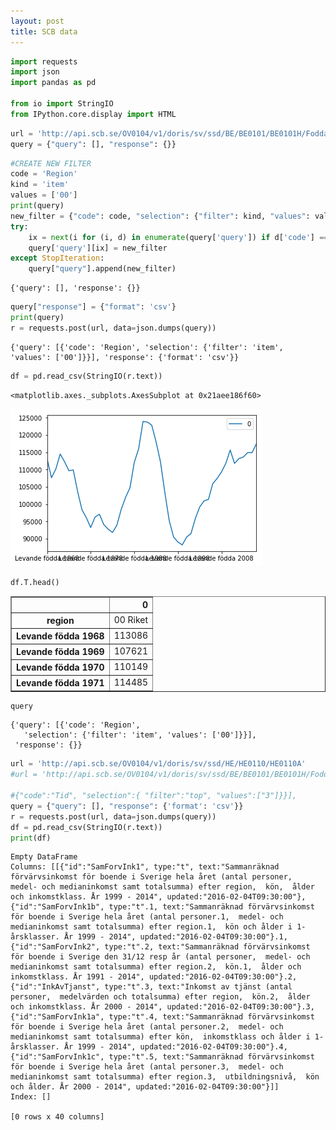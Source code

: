 ```yaml
---
layout: post
title: SCB data
---
```




```python
import requests
import json
import pandas as pd

from io import StringIO
from IPython.core.display import HTML
```


```python
url = 'http://api.scb.se/OV0104/v1/doris/sv/ssd/BE/BE0101/BE0101H/FoddaK'
query = {"query": [], "response": {}}
```


```python
#CREATE NEW FILTER
code = 'Region'
kind = 'item'
values = ['00']
print(query)
new_filter = {"code": code, "selection": {"filter": kind, "values": values}}
try:
    ix = next(i for (i, d) in enumerate(query['query']) if d['code'] == code)
    query['query'][ix] = new_filter
except StopIteration:
    query["query"].append(new_filter)
```

    {'query': [], 'response': {}}
    


```python
query["response"] = {"format": 'csv'}
print(query)
r = requests.post(url, data=json.dumps(query))
```

    {'query': [{'code': 'Region', 'selection': {'filter': 'item', 'values': ['00']}}], 'response': {'format': 'csv'}}
    


```python
df = pd.read_csv(StringIO(r.text))
```

    <matplotlib.axes._subplots.AxesSubplot at 0x21aee186f60>




![png](output_6_1.png)



```python
df.T.head()
```




<div>
<table border="1" class="dataframe">
  <thead>
    <tr style="text-align: right;">
      <th></th>
      <th>0</th>
    </tr>
  </thead>
  <tbody>
    <tr>
      <th>region</th>
      <td>00 Riket</td>
    </tr>
    <tr>
      <th>Levande födda 1968</th>
      <td>113086</td>
    </tr>
    <tr>
      <th>Levande födda 1969</th>
      <td>107621</td>
    </tr>
    <tr>
      <th>Levande födda 1970</th>
      <td>110149</td>
    </tr>
    <tr>
      <th>Levande födda 1971</th>
      <td>114485</td>
    </tr>
  </tbody>
</table>
</div>




```python
query
```




    {'query': [{'code': 'Region',
       'selection': {'filter': 'item', 'values': ['00']}}],
     'response': {}}




```python
url = 'http://api.scb.se/OV0104/v1/doris/sv/ssd/HE/HE0110/HE0110A'
#url = 'http://api.scb.se/OV0104/v1/doris/sv/ssd/BE/BE0101/BE0101H/FoddaK'

#{"code":"Tid", "selection":{ "filter":"top", "values":["3"]}}],
query = {"query": [], "response": {'format': 'csv'}}
r = requests.post(url, data=json.dumps(query))
df = pd.read_csv(StringIO(r.text))
print(df)
```

    Empty DataFrame
    Columns: [[{"id":"SamForvInk1", type:"t", text:"Sammanräknad förvärvsinkomst för boende i Sverige hela året (antal personer,  medel- och medianinkomst samt totalsumma) efter region,  kön,  ålder och inkomstklass. År 1999 - 2014", updated:"2016-02-04T09:30:00"}, {"id":"SamForvInk1b", type:"t".1, text:"Sammanräknad förvärvsinkomst för boende i Sverige hela året (antal personer.1,  medel- och medianinkomst samt totalsumma) efter region.1,  kön och ålder i 1-årsklasser. År 1999 - 2014", updated:"2016-02-04T09:30:00"}.1, {"id":"SamForvInk2", type:"t".2, text:"Sammanräknad förvärvsinkomst för boende i Sverige den 31/12 resp år (antal personer,  medel- och medianinkomst samt totalsumma) efter region.2,  kön.1,  ålder och inkomstklass. År 1991 - 2014", updated:"2016-02-04T09:30:00"}.2, {"id":"InkAvTjanst", type:"t".3, text:"Inkomst av tjänst (antal personer,  medelvärden och totalsumma) efter region,  kön.2,  ålder och inkomstklass. År 2000 - 2014", updated:"2016-02-04T09:30:00"}.3, {"id":"SamForvInk1a", type:"t".4, text:"Sammanräknad förvärvsinkomst för boende i Sverige hela året (antal personer.2,  medel- och medianinkomst samt totalsumma) efter kön,  inkomstklass och ålder i 1-årsklasser. År 1999 - 2014", updated:"2016-02-04T09:30:00"}.4, {"id":"SamForvInk1c", type:"t".5, text:"Sammanräknad förvärvsinkomst för boende i Sverige hela året (antal personer.3,  medel- och medianinkomst samt totalsumma) efter region.3,  utbildningsnivå,  kön och ålder. År 2000 - 2014", updated:"2016-02-04T09:30:00"}]]
    Index: []
    
    [0 rows x 40 columns]
    


```python

```
